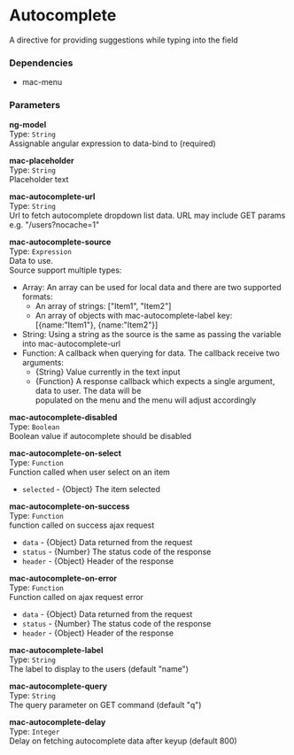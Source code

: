 
Autocomplete
===
A directive for providing suggestions while typing into the field  
  
  
### Dependencies
- mac-menu  
  

### Parameters
**ng-model**  
Type: `String`  
Assignable angular expression to data-bind to (required)  
  
**mac-placeholder**  
Type: `String`  
Placeholder text  
  
**mac-autocomplete-url**  
Type: `String`  
Url to fetch autocomplete dropdown list data. URL may include GET params e.g. "/users?nocache=1"  
  
**mac-autocomplete-source**  
Type: `Expression`  
Data to use.  
Source support multiple types:  
- Array: An array can be used for local data and there are two supported formats:  
  - An array of strings: ["Item1", "Item2"]  
  - An array of objects with mac-autocomplete-label key: [{name:"Item1"}, {name:"Item2"}]  
- String: Using a string as the source is the same as passing the variable into mac-autocomplete-url  
- Function: A callback when querying for data. The callback receive two arguments:  
  - {String} Value currently in the text input  
  - {Function} A response callback which expects a single argument, data to user. The data will be  
  populated on the menu and the menu will adjust accordingly  
  
**mac-autocomplete-disabled**  
Type: `Boolean`  
Boolean value if autocomplete should be disabled  
  
**mac-autocomplete-on-select**  
Type: `Function`  
Function called when user select on an item  
- `selected` - {Object} The item selected  
  
**mac-autocomplete-on-success**  
Type: `Function`  
function called on success ajax request  
- `data` - {Object} Data returned from the request  
- `status` - {Number} The status code of the response  
- `header` - {Object} Header of the response  
  
**mac-autocomplete-on-error**  
Type: `Function`  
Function called on ajax request error  
- `data` - {Object} Data returned from the request  
- `status` - {Number} The status code of the response  
- `header` - {Object} Header of the response  
  
**mac-autocomplete-label**  
Type: `String`  
The label to display to the users (default "name")  
  
**mac-autocomplete-query**  
Type: `String`  
The query parameter on GET command (default "q")  
  
**mac-autocomplete-delay**  
Type: `Integer`  
Delay on fetching autocomplete data after keyup (default 800)  
  

